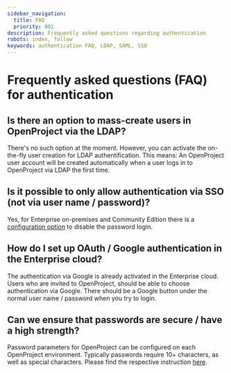 ```yaml
---
sidebar_navigation:
  title: FAQ
  priority: 001
description: Frequently asked questions regarding authentication
robots: index, follow
keywords: authentication FAQ, LDAP, SAML, SSO
---
```


# Frequently asked questions (FAQ) for authentication

## Is there an option to mass-create users in OpenProject via the LDAP?

There's no such option at the moment. However, you can activate the on-the-fly user creation for LDAP authentification. This means: An OpenProject user account will be created automatically when a user logs in to OpenProject via LDAP the first time.

## Is it possible to only allow authentication via SSO (not via user name / password)?

Yes, for Enterprise on-premises and Community Edition there is a [configuration option](../installation-and-operations/configuration/#disable-password-login) to disable the password login.

## How do I set up OAuth / Google authentication in the Enterprise cloud?

The authentication via Google is already activated in the Enterprise cloud. Users who are invited to OpenProject, should be able to choose authentication via Google. There should be a Google button under the normal user name / password when you try to login. 

## Can we ensure that passwords are secure / have a high strength?

Password parameters for OpenProject can be configured on each OpenProject environment. Typically passwords require 10+ characters, as well as special characters. Please find the respective instruction [here]([../authentication-settings/#configure-password-settings.).